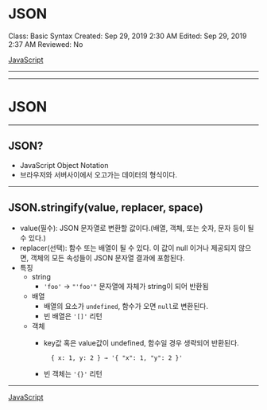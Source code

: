 # JSON

Class: Basic Syntax
Created: Sep 29, 2019 2:30 AM
Edited: Sep 29, 2019 2:37 AM
Reviewed: No

[JavaScript](./JavaScript-22d52fd4-fa33-4035-9899-e1f4222518ae.csv)

---

---

# JSON

---

## JSON?

- JavaScript Object Notation
- 브라우저와 서버사이에서 오고가는 데이터의 형식이다.

---

## JSON.stringify(value, replacer, space)

- value(필수): JSON 문자열로 변환할 값이다.(배열, 객체, 또는 숫자, 문자 등이 될 수 있다.)
- replacer(선택): 함수 또는 배열이 될 수 있다. 이 값이 null 이거나 제공되지 않으면, 객체의 모든 속성들이 JSON 문자열 결과에 포함된다.
- 특징
    - string
        - `'foo'` → `"'foo'"` 문자열에 자체가 string이 되어 반환됨
    - 배열
        - 배열의 요소가 `undefined`, 함수가 오면 `null`로 변환된다.
        - 빈 배열은 `'[]'` 리턴
    - 객체
        - key값 혹은 value값이 undefined, 함수일 경우 생략되어 반환된다.

                { x: 1, y: 2 } → '{ "x": 1, "y": 2 }'

        - 빈 객체는 `'{}'` 리턴

---

[JavaScript](./JavaScript-22d52fd4-fa33-4035-9899-e1f4222518ae.csv)
